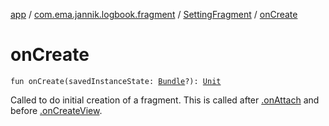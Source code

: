 [app](../../index.md) / [com.ema.jannik.logbook.fragment](../index.md) / [SettingFragment](index.md) / [onCreate](./on-create.md)

# onCreate

`fun onCreate(savedInstanceState: `[`Bundle`](https://developer.android.com/reference/android/os/Bundle.html)`?): `[`Unit`](https://kotlinlang.org/api/latest/jvm/stdlib/kotlin/-unit/index.html)

Called to do initial creation of a fragment.  This is called after [.onAttach](#) and before [.onCreateView](#).

